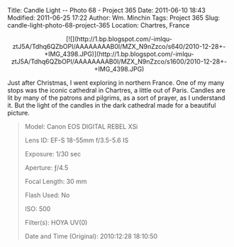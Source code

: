 Title: Candle Light -- Photo 68 -  Project 365
Date: 2011-06-10 18:43
Modified: 2011-06-25 17:22
Author: Wm. Minchin
Tags: Project 365
Slug: candle-light-photo-68-project-365
Location: Chartres, France

<div class="separator" style="clear: both; text-align: center;">

<p>
[![](http://1.bp.blogspot.com/-imlqu-ztJ5A/Tdhq6QZbOPI/AAAAAAAAB0I/MZX_N9nZzco/s640/2010-12-28+-+IMG_4398.JPG)](http://1.bp.blogspot.com/-imlqu-ztJ5A/Tdhq6QZbOPI/AAAAAAAAB0I/MZX_N9nZzco/s1600/2010-12-28+-+IMG_4398.JPG)

</div>

Just after Christmas, I went exploring in northern France. One of my
many stops was the iconic cathedral in Chartres, a little out of Paris.
Candles are lit by many of the patrons and pilgrims, as a sort of
prayer, as I understand it. But the light of the candles in the dark
cathedral made for a beautiful picture.

> 
> <span style="color: #666666;">Model: </span>Canon EOS DIGITAL REBEL
> XSi
>
> <span style="color: #666666;">Lens ID: </span>EF-S 18-55mm f/3.5-5.6
> IS
>
> <span style="color: #666666;">Exposure: </span>1/30 sec
>
> <span style="color: #666666;">Aperture: </span>ƒ/4.5
>
> <span style="color: #666666;">Focal Length: </span>30 mm
>
> <span style="color: #666666;">Flash Used: </span>No
>
> <span style="color: #666666;">ISO: </span>500
>
> <span style="color: #666666;">Filter(s): </span>HOYA UV(0)
>
> <p>
> <span style="color: #666666;">Date and Time
> (Original): </span>2010:12:28 18:10:50


